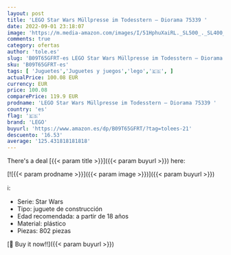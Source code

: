 ```yaml
---
layout: post
title: 'LEGO Star Wars Müllpresse im Todesstern – Diorama 75339 '
date: 2022-09-01 23:18:07
image: 'https://m.media-amazon.com/images/I/51HphuXaiRL._SL500_._SL400_.jpg'
comments: true
category: ofertas
author: 'tole.es'
slug: 'B09T65GFRT-es LEGO Star Wars Müllpresse im Todesstern – Diorama 75339'
sku: 'B09T65GFRT-es'
tags: [ 'Juguetes','Juguetes y juegos','lego','🇪🇸', ]
actualPrice: 100.08 EUR
currency: EUR
price: 100.08
comparePrice: 119.9 EUR
prodname: 'LEGO Star Wars Müllpresse im Todesstern – Diorama 75339 '
country: 'es'
flag: '🇪🇸'
brand: 'LEGO'
buyurl: 'https://www.amazon.es/dp/B09T65GFRT/?tag=tolees-21'
descuento: '16.53'
average: '125.431818181818'
---
```


There's a deal [{{< param title >}}]({{< param buyurl >}})  here:

[![{{< param prodname >}}]({{< param image >}})]({{< param buyurl >}})

ℹ️:

- Serie: Star Wars
- Tipo: juguete de construcción
- Edad recomendada: a partir de 18 años
- Material: plástico
- Piezas: 802 piezas

[🛒 Buy it now!!]({{< param buyurl >}})
